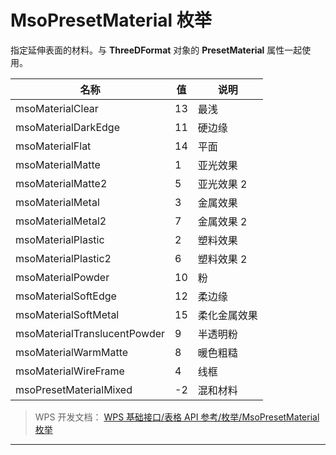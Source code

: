# MsoPresetMaterial 枚举

指定延伸表面的材料。与 **ThreeDFormat** 对象的 **PresetMaterial** 属性一起使用。

| 名称                         | 值  | 说明         |
|------------------------------|-----|--------------|
| msoMaterialClear             | 13  | 最浅         |
| msoMaterialDarkEdge          | 11  | 硬边缘       |
| msoMaterialFlat              | 14  | 平面         |
| msoMaterialMatte             | 1   | 亚光效果     |
| msoMaterialMatte2            | 5   | 亚光效果 2   |
| msoMaterialMetal             | 3   | 金属效果     |
| msoMaterialMetal2            | 7   | 金属效果 2   |
| msoMaterialPlastic           | 2   | 塑料效果     |
| msoMaterialPlastic2          | 6   | 塑料效果 2   |
| msoMaterialPowder            | 10  | 粉           |
| msoMaterialSoftEdge          | 12  | 柔边缘       |
| msoMaterialSoftMetal         | 15  | 柔化金属效果 |
| msoMaterialTranslucentPowder | 9   | 半透明粉     |
| msoMaterialWarmMatte         | 8   | 暖色粗糙     |
| msoMaterialWireFrame         | 4   | 线框         |
| msoPresetMaterialMixed       | -2  | 混和材料     |

> WPS 开发文档： [WPS 基础接口/表格 API 参考/枚举/MsoPresetMaterial 枚举](https://qn.cache.wpscdn.cn/encs/doc/office_v19/topics/WPS%20%E5%9F%BA%E7%A1%80%E6%8E%A5%E5%8F%A3/%E8%A1%A8%E6%A0%BC%20API%20%E5%8F%82%E8%80%83/%E6%9E%9A%E4%B8%BE/MsoPresetMaterial%20%E6%9E%9A%E4%B8%BE.html)

------------------------------------------------------------------------
